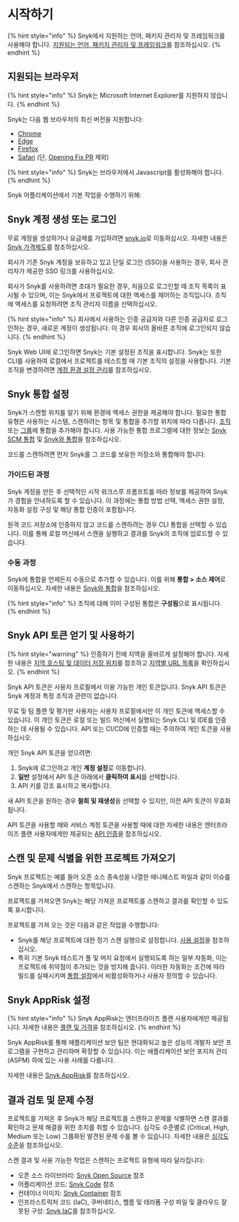 # 시작하기



{% hint style="info" %}
Snyk에서 지원하는 언어, 패키지 관리자 및 프레임워크를 사용해야 합니다. [지원되는 언어, 패키지 관리자 및 프레임워크](../supported-languages-package-managers-and-frameworks/)를 참조하십시오.
{% endhint %}

## 지원되는 브라우저

{% hint style="info" %}
Snyk는 Microsoft Internet Explorer를 지원하지 않습니다.
{% endhint %}

Snyk는 다음 웹 브라우저의 최신 버전을 지원합니다:

* [Chrome](https://www.google.com/chrome/)
* [Edge](https://www.microsoft.com/en-us/edge?form=MA13FJ)
* [Firefox](https://www.mozilla.org/en-US/firefox/new/)
* [Safari](https://www.apple.com/safari/) (단, [Opening Fix PR](../scan-with-snyk/pull-requests/snyk-pull-or-merge-requests/) 제외)

{% hint style="info" %}
Snyk는 브라우저에서 Javascript를 활성화해야 합니다.
{% endhint %}

Snyk 어플리케이션에서 기본 작업을 수행하기 위해:

## Snyk 계정 생성 또는 로그인

무료 계정을 생성하거나 요금제를 가입하려면 [snyk.io](https://snyk.io/)로 이동하십시오. 자세한 내용은 [Snyk 가격제도](https://docs.snyk.io/implement-snyk/enterprise-implementation-guide/trial-limitations)를 참조하십시오.

회사가 기존 Snyk 계정을 보유하고 있고 단일 로그인 (SSO)을 사용하는 경우, 회사 관리자가 제공한 SSO 링크를 사용하십시오.

회사가 Snyk를 사용하려면 초대가 필요한 경우, 처음으로 로그인할 때 조직 목록이 표시될 수 있으며, 이는 Snyk에서 프로젝트에 대한 액세스를 제어하는 조직입니다. 조직에 액세스를 요청하려면 조직 관리자 이름을 선택하십시오.

{% hint style="info" %}
회사에서 사용하는 인증 공급자와 다른 인증 공급자로 로그인하는 경우, 새로운 계정이 생성됩니다. 이 경우 회사의 올바른 조직에 로그인되지 않습니다.
{% endhint %}

Snyk Web UI에 로그인하면 Snyk는 기본 설정된 조직을 표시합니다. Snyk는 또한 CLI를 사용하여 로컬에서 프로젝트를 테스트할 때 기본 조직의 설정을 사용합니다. 기본 조직을 변경하려면 [계정 환경 설정 관리](snyk-web-ui.md#manage-account-preferences-and-settings)를 참조하십시오.

## Snyk 통합 설정

Snyk가 스캔할 위치를 알기 위해 환경에 액세스 권한을 제공해야 합니다. 필요한 통합 유형은 사용하는 시스템, 스캔하려는 항목 및 통합을 추가할 위치에 따라 다릅니다. [조직](https://docs.snyk.io/integrate-with-snyk#integrations-for-snyk) 또는 [그룹](https://docs.snyk.io/integrate-with-snyk#integrations-for-snyk-apprisk)에 통합을 추가해야 합니다. 사용 가능한 통합 프로그램에 대한 정보는 [Snyk SCM 통합](https://docs.snyk.io/scm-ide-and-ci-cd-integrations/snyk-scm-integrations) 및 [Snyk와 통합](https://docs.snyk.io/integrate-with-snyk)을 참조하십시오.

코드를 스캔하려면 먼저 Snyk를 그 코드를 보유한 저장소와 통합해야 합니다.

### 가이드된 과정

Snyk 계정을 만든 후 선택적인 시작 워크스루 프롬프트를 따라 정보를 제공하여 Snyk가 경험을 안내하도록 할 수 있습니다. 이 과정에는 통합 방법 선택, 액세스 권한 설정, 자동화 설정 구성 및 해당 통합 인증이 포함됩니다.

원격 코드 저장소에 인증하지 않고 코드를 스캔하려는 경우 CLI 통합을 선택할 수 있습니다. 이를 통해 로컬 머신에서 스캔을 실행하고 결과를 Snyk의 조직에 업로드할 수 있습니다.

### 수동 과정

Snyk에 통합을 언제든지 수동으로 추가할 수 있습니다. 이를 위해 **통합 > 소스 제어**로 이동하십시오. 자세한 내용은 [Snyk와 통합](../integrate-with-snyk/)을 참조하십시오.

{% hint style="info" %}
조직에 대해 이미 구성된 통합은 **구성됨**으로 표시됩니다.
{% endhint %}

## Snyk API 토큰 얻기 및 사용하기

{% hint style="warning" %}
인증하기 전에 지역을 올바르게 설정해야 합니다. 자세한 내용은 [지역 호스팅 및 데이터 저장 위치](../working-with-snyk/regional-hosting-and-data-residency.md)를 참조하고 [지역별 URL 목록](../working-with-snyk/regional-hosting-and-data-residency.md#regional-urls)을 확인하십시오.
{% endhint %}

Snyk API 토큰은 사용자 프로필에서 이용 가능한 개인 토큰입니다. Snyk API 토큰은 Snyk 계정과 특정 조직과 관련이 없습니다.

무료 및 팀 플랜 및 평가판 사용자는 사용자 프로필에서만 이 개인 토큰에 액세스할 수 있습니다. 이 개인 토큰은 로컬 또는 빌드 머신에서 실행되는 Snyk CLI 및 IDE를 인증하는 데 사용될 수 있습니다. API 또는 CI/CD에 인증할 때는 주의하여 개인 토큰을 사용하십시오.

개인 Snyk API 토큰을 얻으려면:

1. Snyk에 로그인하고 개인 **계정 설정**로 이동합니다.
2. **일반** 설정에서 API 토큰 아래에서 **클릭하여 표시**를 선택합니다.
3. API 키를 강조 표시하고 복사합니다.

새 API 토큰을 원하는 경우 **철회 및 재생성**을 선택할 수 있지만, 이전 API 토큰이 무효화됩니다.

API 토큰을 사용할 때와 서비스 계정 토큰을 사용할 때에 대한 자세한 내용은 엔터프라이즈 플랜 사용자에게만 제공되는 [API 인증](../snyk-api/rest-api/authentication-for-api/)을 참조하십시오.

## 스캔 및 문제 식별을 위한 프로젝트 가져오기

Snyk 프로젝트는 예를 들어 오픈 소스 종속성을 나열한 매니페스트 파일과 같이 이슈를 스캔하는 Snyk에서 스캔하는 항목입니다.

프로젝트를 가져오면 Snyk는 해당 가져온 프로젝트를 스캔하고 결과를 확인할 수 있도록 표시합니다.

프로젝트를 가져 오는 것은 다음과 같은 작업을 수행합니다:

* Snyk를 해당 프로젝트에 대한 정기 스캔 실행으로 설정합니다. [사용 설정](../snyk-admin/groups-and-organizations/usage-settings.md)을 참조하십시오.
* 특히 기본 Snyk 테스트가 풀 및 머지 요청에서 실행되도록 하는 일부 자동화, 이는 프로젝트에 취약점이 추가되는 것을 방지해 줍니다. 이러한 자동화는 조건에 따라 빌드를 실패시키며 [통합 설정](../scm-ide-and-ci-cd-integrations/snyk-scm-integrations/)에서 비활성화하거나 사용자 정의할 수 있습니다.

## Snyk AppRisk 설정

{% hint style="info" %}
Snyk AppRisk는 엔터프라이즈 플랜 사용자에게만 제공됩니다. 자세한 내용은 [플랜 및 가격](https://snyk.io/plans/)을 참조하십시오.
{% endhint %}

Snyk AppRisk를 통해 애플리케이션 보안 팀은 현대화되고 높은 성능의 개발자 보안 프로그램을 구현하고 관리하며 확장할 수 있습니다. 이는 애플리케이션 보안 포지처 관리 (ASPM) 하에 있는 사용 사례를 다룹니다.

자세한 내용은 [Snyk AppRisk](../scan-with-snyk/snyk-apprisk/)를 참조하십시오.

## 결과 검토 및 문제 수정

프로젝트를 가져온 후 Snyk가 해당 프로젝트를 스캔하고 문제를 식별하면 스캔 결과를 확인하고 문제 해결을 위한 조치를 취할 수 있습니다. 심각도 수준별로 (Critical, High, Medium 또는 Low) 그룹화된 발견된 문제 수를 볼 수 있습니다. 자세한 내용은 [심각도 수준](../manage-risk/prioritize-issues-for-fixing/severity-levels.md)을 참조하십시오.

스캔 결과 및 사용 가능한 작업은 스캔하는 프로젝트 유형에 따라 달라집니다:

* 오픈 소스 라이브러리: [Snyk Open Source](../scan-with-snyk/snyk-open-source/) 참조
* 어플리케이션 코드: [Snyk Code](../scan-with-snyk/snyk-code/) 참조
* 컨테이너 이미지: [Snyk Container](../scan-with-snyk/snyk-container/scan-container-images.md/) 참조
* 인프라스트럭처 코드 (IaC), 쿠버네티스, 헬름 및 테라폼 구성 파일 및 클라우드 잘못된 구성: [Snyk IaC](../scan-with-snyk/snyk-iac/)를 참조하십시오.